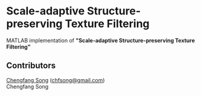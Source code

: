 # Scale-adaptive Structure-preserving Texture Filtering
MATLAB implementation of <b>"Scale-adaptive Structure-preserving Texture Filtering"</b>

## Contributors
[Chengfang Song](http://cfsong.github.com/) (chfsong@gmail.com)<br>
Chengfang Song

